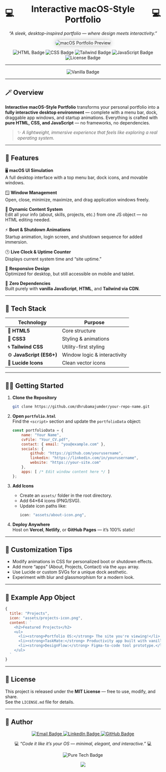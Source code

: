 <h1 align="center" id="title" style="display:flex;align-items:center;justify-content:center;gap:12px;">
  💻 <span style="font-weight:700;">Interactive macOS-Style Portfolio</span> 💻
</h1>

<p align="center">
  <i>“A sleek, desktop-inspired portfolio — where design meets interactivity.”</i>
</p>

<p align="center">
  <img src="https://images.unsplash.com/photo-1517336714731-489689fd1ca8?auto=format&fit=crop&w=1600&q=80" alt="macOS Portfolio Preview" style="max-width:100%;height:auto;border-radius:12px;box-shadow:0 0 15px rgba(0,0,0,0.25);">
</p>

<p align="center">
  <img src="https://img.shields.io/badge/HTML5-Structure-orange?logo=html5" alt="HTML Badge">
  <img src="https://img.shields.io/badge/CSS3-Styling-blue?logo=css3" alt="CSS Badge">
  <img src="https://img.shields.io/badge/Tailwind-Utility-blueviolet?logo=tailwindcss" alt="Tailwind Badge">
  <img src="https://img.shields.io/badge/JavaScript-Logic-yellow?logo=javascript" alt="JavaScript Badge">
  <img src="https://img.shields.io/badge/License-MIT-lightgrey" alt="License Badge">
</p>

---

<div align="center">
  <img src="https://img.shields.io/badge/⚙️_Built_with_Vanilla_Tech_-_No_Frameworks-black?style=for-the-badge" alt="Vanilla Badge">
</div>

---

## 🪄 Overview

**Interactive macOS-Style Portfolio** transforms your personal portfolio into a **fully interactive desktop environment** — complete with a menu bar, dock, draggable app windows, and startup animations. Everything is crafted with **pure HTML, CSS, and JavaScript** — no frameworks, no dependencies.

> ✨ *A lightweight, immersive experience that feels like exploring a real operating system.*

---

## 🚀 Features

🖥️ **macOS UI Simulation**  
A full desktop interface with a top menu bar, dock icons, and movable windows.  

🪟 **Window Management**  
Open, close, minimize, maximize, and drag application windows freely.  

📂 **Dynamic Content System**  
Edit all your info (about, skills, projects, etc.) from one JS object — no HTML editing needed.  

⚡ **Boot & Shutdown Animations**  
Startup animation, login screen, and shutdown sequence for added immersion.  

🕒 **Live Clock & Uptime Counter**  
Displays current system time and “site uptime.”  

📱 **Responsive Design**  
Optimized for desktop, but still accessible on mobile and tablet.  

🧩 **Zero Dependencies**  
Built purely with **vanilla JavaScript**, **HTML**, and **Tailwind via CDN**.

---

## 🧰 Tech Stack

| Technology | Purpose |
|-------------|----------|
| 🧱 **HTML5** | Core structure |
| 🎨 **CSS3** | Styling & animations |
| 🌀 **Tailwind CSS** | Utility-first styling |
| ⚙️ **JavaScript (ES6+)** | Window logic & interactivity |
| 🧭 **Lucide Icons** | Clean vector icons |

---

## 🧑‍💻 Getting Started

1. **Clone the Repository**
   ```bash
   git clone https://github.com/dhrubamajumder/your-repo-name.git
   ```

2. **Open `portfolio.html`**  
   Find the `<script>` section and update the `portfolioData` object:

   ```js
   const portfolioData = {
       name: "Your Name",
       cvFile: "Your_CV.pdf",
       contact: { email: "you@example.com" },
       socials: {
           github: "https://github.com/yourusername",
           linkedin: "https://linkedin.com/in/yourusername",
           website: "https://your-site.com"
       },
       apps: [ /* Edit window content here */ ]
   };
   ```

3. **Add Icons**
   - Create an `assets/` folder in the root directory.
   - Add 64×64 icons (PNG/SVG).
   - Update icon paths like:
     ```js
     icon: "assets/about-icon.png",
     ```

4. **Deploy Anywhere**  
   Host on **Vercel**, **Netlify**, or **GitHub Pages** — it’s 100% static!

---

## 🧩 Customization Tips

- Modify animations in CSS for personalized boot or shutdown effects.  
- Add more “apps” (About, Projects, Contact) via the `apps` array.  
- Use Lucide or custom SVGs for a unique dock aesthetic.  
- Experiment with blur and glassmorphism for a modern look.  

---

## 🧠 Example App Object

```js
{
  title: "Projects",
  icon: "assets/projects-icon.png",
  content: `
    <h2>Featured Projects</h2>
    <ul>
      <li><strong>Portfolio OS:</strong> The site you're viewing!</li>
      <li><strong>TaskMate:</strong> Productivity app built with vanilla JS.</li>
      <li><strong>DesignFlow:</strong> Figma-to-code tool prototype.</li>
    </ul>
  `
}
```

---

## 🧾 License

This project is released under the **MIT License** — free to use, modify, and share.  
See the `LICENSE.md` file for details.

---

## 👤 Author

<p align="center">
  <a href="mailto:dhrubamajumder@proton.me" target="_blank">
    <img src="https://img.shields.io/badge/Email-Dhruba%20Majumder-blue?logo=gmail" alt="Email Badge">
  </a>
  <a href="https://www.linkedin.com/in/iamdhrubamajumder/" target="_blank">
    <img src="https://img.shields.io/badge/LinkedIn-Dhruba%20Majumder-blue?logo=linkedin" alt="LinkedIn Badge">
  </a>
  <a href="https://github.com/D-Majumder" target="_blank">
    <img src="https://img.shields.io/badge/GitHub-D--Majumder-black?logo=github" alt="GitHub Badge">
  </a>
</p>

<p align="center">
  💻 <i>“Code it like it’s your OS — minimal, elegant, and interactive.”</i> 💻
</p>

<div align="center">
  <img src="https://img.shields.io/badge/🚀_Built_with_HTML_CSS_JS_-_Pure_and_Lightweight_-black?style=for-the-badge" alt="Pure Tech Badge">
</div>

<p align="center">
  <img src="https://capsule-render.vercel.app/api?type=waving&color=0A84FF&height=100&section=footer&text=Welcome%20to%20My%20Portfolio%20Desktop&fontSize=22&fontColor=ffffff&animation=fadeIn" />
</p>
